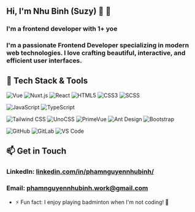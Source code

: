 ## Hi, I'm Nhu Binh (Suzy) 👋 🚀  
### I'm a frontend developer with 1+ yoe

### I'm a passionate Frontend Developer specializing in modern web technologies. I love crafting beautiful, interactive, and efficient user interfaces.

## 🔧 Tech Stack & Tools

![Vue](https://img.shields.io/npm/v/vue)
![Nuxt.js](https://badgen.net/badge/Nuxt.js/3)
![React](https://img.shields.io/badge/React-18.2.0-%2361DAFB?logo=react)
![HTML5](https://img.shields.io/badge/HTML5-E34F26?logo=html5&logoColor=white)
![CSS3](https://img.shields.io/badge/CSS3-1572B6?logo=css3&logoColor=white)
![SCSS](https://img.shields.io/badge/SCSS-C69?logo=sass&logoColor=white)

![JavaScript](https://img.shields.io/badge/JavaScript-F7DF1E?logo=javascript&logoColor=black)
![TypeScript](https://img.shields.io/badge/TypeScript-3178C6?logo=typescript&logoColor=white)

![Tailwind CSS](https://img.shields.io/badge/TailwindCSS-06B6D4?logo=tailwindcss&logoColor=white)
![UnoCSS](https://img.shields.io/badge/UnoCSS-333?logo=unocss&logoColor=white)
![PrimeVue](https://img.shields.io/badge/PrimeVue-5A1F8E?logo=primevue&logoColor=white)
![Ant Design](https://img.shields.io/badge/Ant%20Design-0170FE?logo=antdesign&logoColor=white)
![Bootstrap](https://img.shields.io/badge/Bootstrap-7952B3?logo=bootstrap&logoColor=white)

![GitHub](https://img.shields.io/badge/GitHub-181717?logo=github&logoColor=white)
![GitLab](https://img.shields.io/badge/GitLab-FC6D26?logo=gitlab&logoColor=white)
![VS Code](https://img.shields.io/badge/VS%20Code-007ACC?logo=visualstudiocode&logoColor=white)


## 📫 Get in Touch

### LinkedIn: [linkedin.com/in/phamnguyennhubinh/](https://www.linkedin.com/in/phamnguyennhubinh/) 
### Email: phamnguyennhubinh.work@gmail.com

- ⚡ Fun fact: I enjoy playing badminton when I'm not coding! 🏸
<!--
**phamnguyennhubinh/phamnguyennhubinh** is a ✨ _special_ ✨ repository because its `README.md` (this file) appears on your GitHub profile.

Here are some ideas to get you started:

- 🔭 I’m currently working on ...
- 🌱 I’m currently learning ...
- 👯 I’m looking to collaborate on ...
- 🤔 I’m looking for help with ...
- 💬 Ask me about ...
- 📫 How to reach me: ...
- 😄 Pronouns: ...
- ⚡ Fun fact: ...
-->
